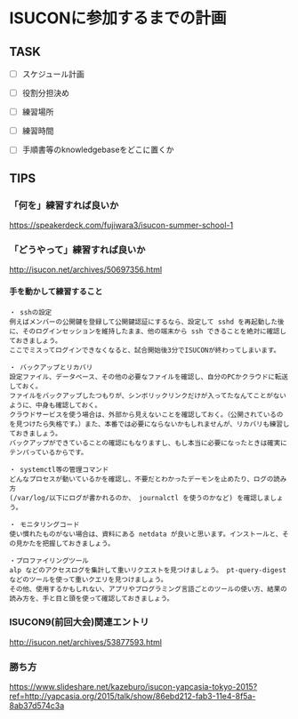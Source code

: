 # ISUCONに参加するまでの計画

## TASK
- [ ] スケジュール計画

- [ ] 役割分担決め

- [ ] 練習場所

- [ ] 練習時間

- [ ] 手順書等のknowledgebaseをどこに置くか



## TIPS

### 「何を」練習すれば良いか
https://speakerdeck.com/fujiwara3/isucon-summer-school-1

### 「どうやって」練習すれば良いか
http://isucon.net/archives/50697356.html

#### 手を動かして練習すること
```
・ sshの設定
例えばメンバーの公開鍵を登録して公開鍵認証にするなら、設定して sshd を再起動した後に、そのログインセッションを維持したまま、他の端末から ssh できることを絶対に確認しておきましょう。  
ここでミスってログインできなくなると、試合開始後3分でISUCONが終わってしまいます。

・ バックアップとリカバリ
設定ファイル、データベース、その他の必要なファイルを確認し、自分のPCかクラウドに転送しておく。  
ファイルをバックアップしたつもりが、シンボリックリンクだけが入ってたなんてことがないように、中身も確認しておく。  
クラウドサービスを使う場合は、外部から見えないことを確認しておく。（公開されているのを見つけたら失格です。）また、本番では必要にならないかもしれませんが、リカバリも練習しておきましょう。  
バックアップができていることの確認にもなりますし、もし本当に必要になったときは確実にテンパっているからです。

・ systemctl等の管理コマンド
どんなプロセスが動いているかを確認し、不要だとわかったデーモンを止めたり、ログの読み方   
(/var/log/以下にログが書かれるのか、 journalctl を使うのかなど) を確認しましょう。

・ モニタリングコード
使い慣れたものがない場合は、資料にある netdata が良いと思います。インストールと、その見かたを把握しておきましょう。

・プロファイリングツール
alp などのアクセスログを集計して重いリクエストを見つけましょう。 pt-query-digest などのツールを使って重いクエリを見つけましょう。  
その他、使用するかもしれない、アプリやプログラミング言語ごとのツールの使い方、結果の読み方を、手と目と頭を使って確認しておきましょう。

```

### ISUCON9(前回大会)関連エントリ
http://isucon.net/archives/53877593.html

### 勝ち方
https://www.slideshare.net/kazeburo/isucon-yapcasia-tokyo-2015?ref=http://yapcasia.org/2015/talk/show/86ebd212-fab3-11e4-8f5a-8ab37d574c3a

